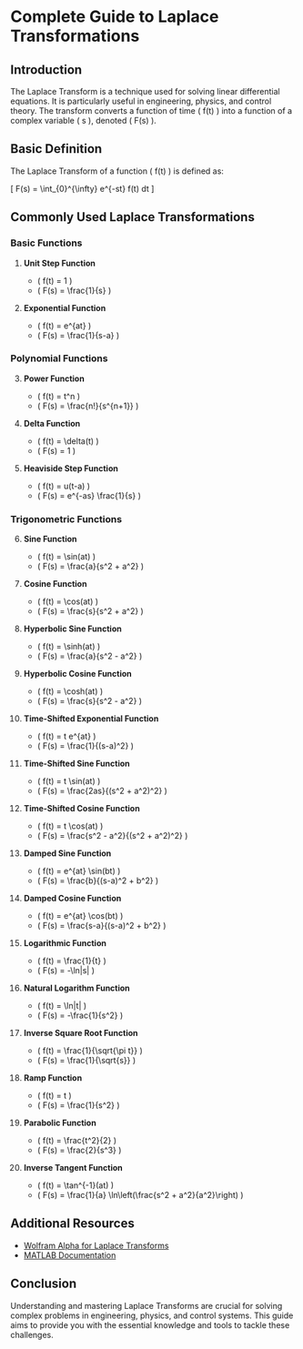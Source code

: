 # Complete Guide to Laplace Transformations

## Introduction

The Laplace Transform is a technique used for solving linear differential equations. It is particularly useful in engineering, physics, and control theory. The transform converts a function of time \( f(t) \) into a function of a complex variable \( s \), denoted \( F(s) \).

## Basic Definition

The Laplace Transform of a function \( f(t) \) is defined as:

\[
F(s) = \int_{0}^{\infty} e^{-st} f(t) dt
\]

## Commonly Used Laplace Transformations

### Basic Functions

1. **Unit Step Function**
    - \( f(t) = 1 \)
    - \( F(s) = \frac{1}{s} \)

2. **Exponential Function**
    - \( f(t) = e^{at} \)
    - \( F(s) = \frac{1}{s-a} \)

### Polynomial Functions

3. **Power Function**
    - \( f(t) = t^n \)
    - \( F(s) = \frac{n!}{s^{n+1}} \)

4. **Delta Function**
    - \( f(t) = \delta(t) \)
    - \( F(s) = 1 \)

5. **Heaviside Step Function**
    - \( f(t) = u(t-a) \)
    - \( F(s) = e^{-as} \frac{1}{s} \)

### Trigonometric Functions

6. **Sine Function**
    - \( f(t) = \sin(at) \)
    - \( F(s) = \frac{a}{s^2 + a^2} \)

7. **Cosine Function**
    - \( f(t) = \cos(at) \)
    - \( F(s) = \frac{s}{s^2 + a^2} \)

8. **Hyperbolic Sine Function**
    - \( f(t) = \sinh(at) \)
    - \( F(s) = \frac{a}{s^2 - a^2} \)

9. **Hyperbolic Cosine Function**
    - \( f(t) = \cosh(at) \)
    - \( F(s) = \frac{s}{s^2 - a^2} \)

10. **Time-Shifted Exponential Function**
    - \( f(t) = t e^{at} \)
    - \( F(s) = \frac{1}{(s-a)^2} \)

11. **Time-Shifted Sine Function**
    - \( f(t) = t \sin(at) \)
    - \( F(s) = \frac{2as}{(s^2 + a^2)^2} \)

12. **Time-Shifted Cosine Function**
    - \( f(t) = t \cos(at) \)
    - \( F(s) = \frac{s^2 - a^2}{(s^2 + a^2)^2} \)

13. **Damped Sine Function**
    - \( f(t) = e^{at} \sin(bt) \)
    - \( F(s) = \frac{b}{(s-a)^2 + b^2} \)

14. **Damped Cosine Function**
    - \( f(t) = e^{at} \cos(bt) \)
    - \( F(s) = \frac{s-a}{(s-a)^2 + b^2} \)

15. **Logarithmic Function**
    - \( f(t) = \frac{1}{t} \)
    - \( F(s) = -\ln|s| \)

16. **Natural Logarithm Function**
    - \( f(t) = \ln|t| \)
    - \( F(s) = -\frac{1}{s^2} \)

17. **Inverse Square Root Function**
    - \( f(t) = \frac{1}{\sqrt{\pi t}} \)
    - \( F(s) = \frac{1}{\sqrt{s}} \)

18. **Ramp Function**
    - \( f(t) = t \)
    - \( F(s) = \frac{1}{s^2} \)

19. **Parabolic Function**
    - \( f(t) = \frac{t^2}{2} \)
    - \( F(s) = \frac{2}{s^3} \)

20. **Inverse Tangent Function**
    - \( f(t) = \tan^{-1}(at) \)
    - \( F(s) = \frac{1}{a} \ln\left(\frac{s^2 + a^2}{a^2}\right) \)

## Additional Resources

- [Wolfram Alpha for Laplace Transforms](https://www.wolframalpha.com/input/?i=laplace+transform)
- [MATLAB Documentation](https://www.mathworks.com/help/symbolic/laplace.html)

## Conclusion

Understanding and mastering Laplace Transforms are crucial for solving complex problems in engineering, physics, and control systems. This guide aims to provide you with the essential knowledge and tools to tackle these challenges.
